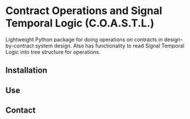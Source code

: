 # Contract Operations and Signal Temporal Logic (C.O.A.S.T.L.)
Lightweight Python package for doing operations on contracts in design-by-contract system design. Also has functionality to read Signal Temporal Logic into tree structure for operations.

## Installation
## Use
## Contact

